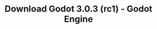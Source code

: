 ---
# Generated by /tools/generators/src/download_archive_generator !!! do not edit by hand !!!
title: 'Download Godot 3.0.3 (rc1) - Godot Engine'
type: 'download/archive'
name: '3.0.3'
flavor: 'rc1'
release_date: '2018-05-03T03:00:00-00:00'
release_notes: 'article/dev-snapshot-godot-3-0-3-rc-1/'
primaryPlatforms:
  - 'android.apk'
  - 'macos.universal'
  - 'windows.64'
  - 'linux_server.headless.64'
  - 'web'
  - 'templates'
links:
  android.apk:
    name: 'android.apk'
    title: 'Android'
    caption: 'Universal APK (ARM64 + ARMv7 + x86_64 + x86)'
    tags:
      - 'APK download'
      - 'ARM64/v7'
      - 'x86 (64 & 32 bit)'
    hosts:
      github_builds:
        regular: 'https://github.com/godotengine/godot-builds/releases/download/3.0.3-rc1/Godot_v3.0.3-rc1_android_editor.apk'
        mono: '#'
      github:
        regular: 'https://github.com/godotengine/godot/releases/download/3.0.3-rc1/Godot_v3.0.3-rc1_android_editor.apk'
        mono: '#'
  macos.universal:
    name: 'macos.universal'
    title: 'macOS'
    caption: 'Universal (x86_64 + Apple Silicon)'
    tags:
      - 'Intel/Apple Silicon'
      - '64 bit'
    hosts:
      github_builds:
        regular: 'https://github.com/godotengine/godot-builds/releases/download/3.0.3-rc1/Godot_v3.0.3-rc1_osx.universal.zip'
        mono: 'https://github.com/godotengine/godot-builds/releases/download/3.0.3-rc1/Godot_v3.0.3-rc1_mono_osx.universal.zip'
      github:
        regular: 'https://github.com/godotengine/godot/releases/download/3.0.3-rc1/Godot_v3.0.3-rc1_osx.universal.zip'
        mono: 'https://github.com/godotengine/godot/releases/download/3.0.3-rc1/Godot_v3.0.3-rc1_mono_osx.universal.zip'
  windows.64:
    name: 'windows.64'
    title: 'Windows'
    caption: 'Standard (x86_64)'
    tags:
      - '64 bit'
    hosts:
      github_builds:
        regular: 'https://github.com/godotengine/godot-builds/releases/download/3.0.3-rc1/Godot_v3.0.3-rc1_win64.exe.zip'
        mono: 'https://github.com/godotengine/godot-builds/releases/download/3.0.3-rc1/Godot_v3.0.3-rc1_mono_win64.zip'
      github:
        regular: 'https://github.com/godotengine/godot/releases/download/3.0.3-rc1/Godot_v3.0.3-rc1_win64.exe.zip'
        mono: 'https://github.com/godotengine/godot/releases/download/3.0.3-rc1/Godot_v3.0.3-rc1_mono_win64.zip'
  linux_server.headless.64:
    name: 'linux_server.headless.64'
    title: 'Linux Server'
    caption: 'Headless (x86_64)'
    tags:
      - '64 bit'
      - 'Headless'
    hosts:
      github_builds:
        regular: 'https://github.com/godotengine/godot-builds/releases/download/3.0.3-rc1/Godot_v3.0.3-rc1_linux_headless.64.zip'
        mono: 'https://github.com/godotengine/godot-builds/releases/download/3.0.3-rc1/Godot_v3.0.3-rc1_mono_linux_headless_64.zip'
      github:
        regular: 'https://github.com/godotengine/godot/releases/download/3.0.3-rc1/Godot_v3.0.3-rc1_linux_headless.64.zip'
        mono: 'https://github.com/godotengine/godot/releases/download/3.0.3-rc1/Godot_v3.0.3-rc1_mono_linux_headless_64.zip'
  web:
    name: 'web'
    title: 'Web editor'
    caption: ''
    tags:
      - 'Self-hosted'
      - 'Cross-platform'
    hosts:
      github_builds:
        regular: 'https://github.com/godotengine/godot-builds/releases/download/3.0.3-rc1/Godot_v3.0.3-rc1_web_editor.zip'
        mono: '#'
      github:
        regular: 'https://github.com/godotengine/godot/releases/download/3.0.3-rc1/Godot_v3.0.3-rc1_web_editor.zip'
        mono: '#'
  linux.64:
    name: 'linux.64'
    title: 'Linux'
    caption: 'Standard (x86_64)'
    tags:
      - '64 bit'
    hosts:
      github_builds:
        regular: 'https://github.com/godotengine/godot-builds/releases/download/3.0.3-rc1/Godot_v3.0.3-rc1_x11.64.zip'
        mono: 'https://github.com/godotengine/godot-builds/releases/download/3.0.3-rc1/Godot_v3.0.3-rc1_mono_x11_64.zip'
      github:
        regular: 'https://github.com/godotengine/godot/releases/download/3.0.3-rc1/Godot_v3.0.3-rc1_x11.64.zip'
        mono: 'https://github.com/godotengine/godot/releases/download/3.0.3-rc1/Godot_v3.0.3-rc1_mono_x11_64.zip'
  linux.32:
    name: 'linux.32'
    title: 'Linux'
    caption: 'Standard (x86)'
    tags:
      - '32 bit'
    hosts:
      github_builds:
        regular: 'https://github.com/godotengine/godot-builds/releases/download/3.0.3-rc1/Godot_v3.0.3-rc1_x11.32.zip'
        mono: 'https://github.com/godotengine/godot-builds/releases/download/3.0.3-rc1/Godot_v3.0.3-rc1_mono_x11_32.zip'
      github:
        regular: 'https://github.com/godotengine/godot/releases/download/3.0.3-rc1/Godot_v3.0.3-rc1_x11.32.zip'
        mono: 'https://github.com/godotengine/godot/releases/download/3.0.3-rc1/Godot_v3.0.3-rc1_mono_x11_32.zip'
  windows.32:
    name: 'windows.32'
    title: 'Windows'
    caption: 'Standard (x86)'
    tags:
      - '32 bit'
    hosts:
      github_builds:
        regular: 'https://github.com/godotengine/godot-builds/releases/download/3.0.3-rc1/Godot_v3.0.3-rc1_win32.exe.zip'
        mono: 'https://github.com/godotengine/godot-builds/releases/download/3.0.3-rc1/Godot_v3.0.3-rc1_mono_win32.zip'
      github:
        regular: 'https://github.com/godotengine/godot/releases/download/3.0.3-rc1/Godot_v3.0.3-rc1_win32.exe.zip'
        mono: 'https://github.com/godotengine/godot/releases/download/3.0.3-rc1/Godot_v3.0.3-rc1_mono_win32.zip'
  linux_server.64:
    name: 'linux_server.64'
    title: 'Linux Server'
    caption: 'Standard (x86_64)'
    tags:
      - '64 bit'
    hosts:
      github_builds:
        regular: 'https://github.com/godotengine/godot-builds/releases/download/3.0.3-rc1/Godot_v3.0.3-rc1_linux_server.64.zip'
        mono: 'https://github.com/godotengine/godot-builds/releases/download/3.0.3-rc1/Godot_v3.0.3-rc1_mono_linux_server_64.zip'
      github:
        regular: 'https://github.com/godotengine/godot/releases/download/3.0.3-rc1/Godot_v3.0.3-rc1_linux_server.64.zip'
        mono: 'https://github.com/godotengine/godot/releases/download/3.0.3-rc1/Godot_v3.0.3-rc1_mono_linux_server_64.zip'
  aar_library:
    name: 'aar_library'
    title: 'AAR library'
    caption: ''
    tags:
      - 'Android plugins'
      - 'Java'
      - 'Kotlin'
    hosts:
      github_builds:
        regular: 'https://github.com/godotengine/godot-builds/releases/download/3.0.3-rc1/godot-lib.3.0.3.rc1.release.aar'
        mono: 'https://github.com/godotengine/godot-builds/releases/download/3.0.3-rc1/godot-lib.3.0.3.rc1.mono.release.aar'
      github:
        regular: 'https://github.com/godotengine/godot/releases/download/3.0.3-rc1/godot-lib.3.0.3.rc1.release.aar'
        mono: 'https://github.com/godotengine/godot/releases/download/3.0.3-rc1/godot-lib.3.0.3.rc1.mono.release.aar'
  templates:
    name: 'templates'
    title: 'Export templates'
    caption: ''
    tags:
      - 'Used to export your games to all supported platforms'
    hosts:
      github_builds:
        regular: 'https://github.com/godotengine/godot-builds/releases/download/3.0.3-rc1/Godot_v3.0.3-rc1_export_templates.tpz'
        mono: 'https://github.com/godotengine/godot-builds/releases/download/3.0.3-rc1/Godot_v3.0.3-rc1_mono_export_templates.tpz'
      github:
        regular: 'https://github.com/godotengine/godot/releases/download/3.0.3-rc1/Godot_v3.0.3-rc1_export_templates.tpz'
        mono: 'https://github.com/godotengine/godot/releases/download/3.0.3-rc1/Godot_v3.0.3-rc1_mono_export_templates.tpz'
---